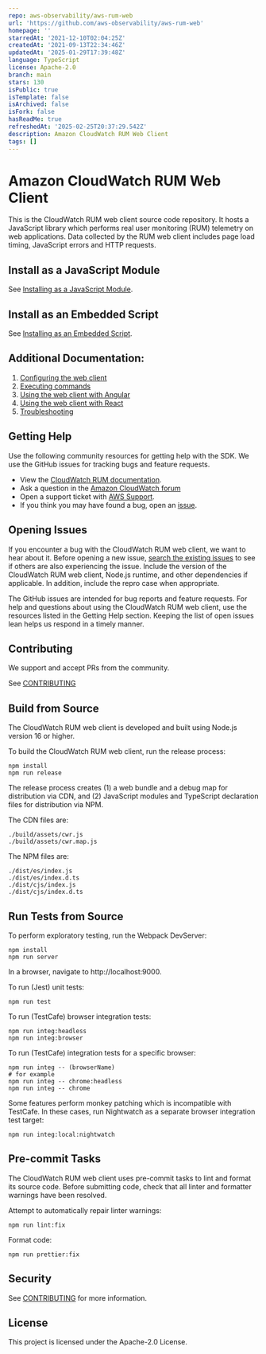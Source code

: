 ```yaml
---
repo: aws-observability/aws-rum-web
url: 'https://github.com/aws-observability/aws-rum-web'
homepage: ''
starredAt: '2021-12-10T02:04:25Z'
createdAt: '2021-09-13T22:34:46Z'
updatedAt: '2025-01-29T17:39:48Z'
language: TypeScript
license: Apache-2.0
branch: main
stars: 130
isPublic: true
isTemplate: false
isArchived: false
isFork: false
hasReadMe: true
refreshedAt: '2025-02-25T20:37:29.542Z'
description: Amazon CloudWatch RUM Web Client
tags: []
---
```


# Amazon CloudWatch RUM Web Client

This is the CloudWatch RUM web client source code repository. It hosts a JavaScript library which performs real user monitoring (RUM) telemetry on web applications. Data collected by the RUM web client includes page load timing, JavaScript errors and HTTP requests.

## Install as a JavaScript Module

See [Installing as a JavaScript Module](docs/npm_installation.md).

## Install as an Embedded Script

See [Installing as an Embedded Script](docs/cdn_installation.md).

## Additional Documentation:

1. [Configuring the web client](docs/configuration.md)
1. [Executing commands](docs/cdn_commands.md)
1. [Using the web client with Angular](docs/cdn_angular.md)
1. [Using the web client with React](docs/cdn_react.md)
1. [Troubleshooting](docs/cdn_troubleshooting.md)

## Getting Help

Use the following community resources for getting help with the SDK. We use the GitHub issues for tracking bugs and feature requests.

-   View the [CloudWatch RUM documentation](https://docs.aws.amazon.com/AmazonCloudWatch/latest/monitoring/CloudWatch-RUM.html).
-   Ask a question in the [Amazon CloudWatch forum](https://forums.aws.amazon.com/forum.jspa?forumID=138)
-   Open a support ticket with [AWS Support](https://docs.aws.amazon.com/awssupport/latest/user/getting-started.html).
-   If you think you may have found a bug, open an [issue](https://github.com/aws-observability/aws-rum-web/issues/new).

## Opening Issues

If you encounter a bug with the CloudWatch RUM web client, we want to hear about it. Before opening a new issue, [search the existing issues](https://github.com/aws-observability/aws-rum-web/issues?q=is%3Aissue) to see if others are also experiencing the issue. Include the version of the CloudWatch RUM web client, Node.js runtime, and other dependencies if applicable. In addition, include the repro case when appropriate.

The GitHub issues are intended for bug reports and feature requests. For help and questions about using the CloudWatch RUM web client, use the resources listed in the Getting Help section. Keeping the list of open issues lean helps us respond in a timely manner.

## Contributing

We support and accept PRs from the community.

See [CONTRIBUTING](./CONTRIBUTING.md)

## Build from Source

The CloudWatch RUM web client is developed and built using Node.js version 16 or higher.

To build the CloudWatch RUM web client, run the release process:

```
npm install
npm run release
```

The release process creates (1) a web bundle and a debug map for distribution via CDN, and (2) JavaScript modules and TypeScript declaration files for distribution via NPM.

The CDN files are:

```
./build/assets/cwr.js
./build/assets/cwr.map.js
```

The NPM files are:

```
./dist/es/index.js
./dist/es/index.d.ts
./dist/cjs/index.js
./dist/cjs/index.d.ts
```

## Run Tests from Source

To perform exploratory testing, run the Webpack DevServer:

```
npm install
npm run server
```

In a browser, navigate to http://localhost:9000.

To run (Jest) unit tests:

```
npm run test
```

To run (TestCafe) browser integration tests:

```
npm run integ:headless
npm run integ:browser
```

To run (TestCafe) integration tests for a specific browser:

```
npm run integ -- (browserName)
# for example
npm run integ -- chrome:headless
npm run integ -- chrome
```

Some features perform monkey patching which is incompatible with TestCafe. In these cases, run Nightwatch as a separate browser integration test target:

```
npm run integ:local:nightwatch
```

## Pre-commit Tasks

The CloudWatch RUM web client uses pre-commit tasks to lint and format its source code. Before submitting code, check that all linter and formatter warnings have been resolved.

Attempt to automatically repair linter warnings:

```
npm run lint:fix
```

Format code:

```
npm run prettier:fix
```

## Security

See [CONTRIBUTING](CONTRIBUTING.md#security-issue-notifications) for more information.

## License

This project is licensed under the Apache-2.0 License.
